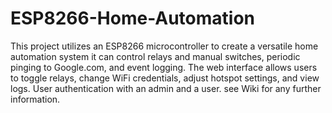 # ESP8266-Home-Automation
This project utilizes an ESP8266 microcontroller to create a versatile home automation system it can control relays and manual switches, periodic pinging to Google.com, and event logging. The web interface allows users to toggle relays, change WiFi credentials, adjust hotspot settings, and view logs. User authentication with an admin and a user.
see Wiki for any further information.
